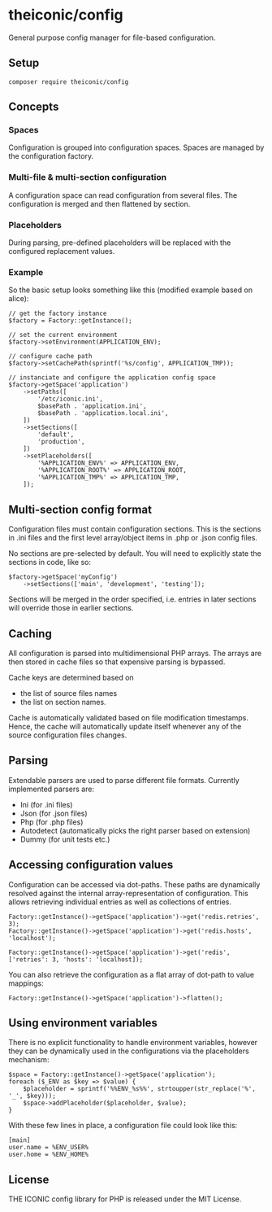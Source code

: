 # theiconic/config

General purpose config manager for file-based configuration.

## Setup
```$php
composer require theiconic/config
```

## Concepts

### Spaces
Configuration is grouped into configuration spaces.
Spaces are managed by the configuration factory.

### Multi-file & multi-section configuration
A configuration space can read configuration from several
files. The configuration is merged and then flattened by
section.

### Placeholders
During parsing, pre-defined placeholders will be replaced
with the configured replacement values.

### Example
So the basic setup looks something like this (modified example based on alice):
```
// get the factory instance
$factory = Factory::getInstance();

// set the current environment
$factory->setEnvironment(APPLICATION_ENV);

// configure cache path
$factory->setCachePath(sprintf('%s/config', APPLICATION_TMP));

// instanciate and configure the application config space
$factory->getSpace('application')
    ->setPaths([
        '/etc/iconic.ini',
        $basePath . 'application.ini',
        $basePath . 'application.local.ini',
    ])
    ->setSections([
        'default',
        'production',
    ])
    ->setPlaceholders([
        '%APPLICATION_ENV%' => APPLICATION_ENV,
        '%APPLICATION_ROOT%' => APPLICATION_ROOT,
        '%APPLICATION_TMP%' => APPLICATION_TMP,
    ]);

```

## Multi-section config format

Configuration files must contain configuration sections.
This is the sections in .ini files and the first level array/object
items in .php or .json config files.

No sections are pre-selected by default. You will need to explicitly
state the sections in code, like so:
```$php
$factory->getSpace('myConfig')
    ->setSections(['main', 'development', 'testing']);
```

Sections will be merged in the order specified, i.e. entries in later
sections will override those in earlier sections.

## Caching

All configuration is parsed into multidimensional PHP arrays.
The arrays are then stored in cache files so that expensive
parsing is bypassed.

Cache keys are determined based on
- the list of source files names
- the list on section names.

Cache is automatically validated based on file modification timestamps.
Hence, the cache will automatically update itself whenever
any of the source configuration files changes.

## Parsing

Extendable parsers are used to parse different file formats.
Currently implemented parsers are:
* Ini (for .ini files)
* Json (for .json files)
* Php (for .php files)
* Autodetect (automatically picks the right parser based on extension)
* Dummy (for unit tests etc.)

## Accessing configuration values

Configuration can be accessed via dot-paths.
These paths are dynamically resolved against the internal
array-representation of configuration.
This allows retrieving individual entries as well as
collections of entries.

```
Factory::getInstance()->getSpace('application')->get('redis.retries', 3);
Factory::getInstance()->getSpace('application')->get('redis.hosts', 'localhost');
 
Factory::getInstance()->getSpace('application')->get('redis', ['retries': 3, 'hosts': 'localhost]);
```

You can also retrieve the configuration as a flat array of
dot-path to value mappings:

```
Factory::getInstance()->getSpace('application')->flatten();
```

## Using environment variables

There is no explicit functionality to handle environment variables, however
they can be dynamically used in the configurations via the placeholders mechanism:
```
$space = Factory::getInstance()->getSpace('application');
foreach ($_ENV as $key => $value) {
    $placeholder = sprintf('%%ENV_%s%%', strtoupper(str_replace('%', '_', $key)));
    $space->addPlaceholder($placeholder, $value);
}
```
With these few lines in place, a configuration file could look like this:
```
[main]
user.name = %ENV_USER%
user.home = %ENV_HOME%
```

## License

THE ICONIC config library for PHP is released under the MIT License.